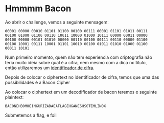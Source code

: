 # Hmmmm Bacon
Ao abrir o challenge, vemos a seguinte mensagem:
```
00001 00000 00010 01101 01100 00100 00111 00001 01101 01011 00111 00100 01000 01100 00110 10011 10000 01000 10111 00000 00011 00000 00100 00000 00101 01010 00000 00110 00100 00111 00110 00000 01100 00100 10001 00111 10001 01101 10010 00100 01011 01010 01000 01100 00011 10101
```
Num primeiro momento, quem não tem experiencia com criptografia não teria muito ideia sobre qual é a cifra, nem mesmo com a dica no titulo, então utilizaremos um [identificador de cifra](https://www.dcode.fr/cipher-identifier).

Depois de colocar o ciphertext no identificador de cifra, temos que uma das possibilidades é a Bacon Cipher

Ao colocar o ciphertext em um decodificador de bacon teremos o seguinte plaintext:
```
BACONEHBOMHEINGURIZADAEAFLAGEHGANESHSOTEMLINDX
```
Submetemos a flag, e foi!